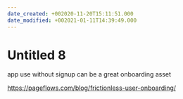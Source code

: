 ```yaml
---
date_created: +002020-11-20T15:11:51.000
date_modified: +002021-01-11T14:39:49.000
---
```


# Untitled 8

app use without signup can be a great onboarding asset

https://pageflows.com/blog/frictionless-user-onboarding/
